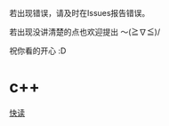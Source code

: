 若出现错误，请及时在Issues报告错误。

若出现没讲清楚的点也欢迎提出 ～(≧∇≦)/

祝你看的开心 :D
# c++
[快读](https://github.com/Mono-HW/C-/blob/main/C%2B%2B%E4%B8%AD%E7%9A%84%E5%BF%AB%E8%AF%BB.md)
